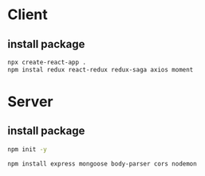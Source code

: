 # Client

## install package
```bash
npx create-react-app .
npm instal redux react-redux redux-saga axios moment
```






# Server

## install package
```bash
npm init -y

npm install express mongoose body-parser cors nodemon
```
